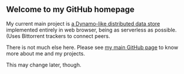 ## Welcome to my GitHub homepage

My current main project is [a Dynamo-like distributed data
store](https://attish.github.io/bugout-dynamo-concept/bugout-dynamo-concept.html)
implemented entirely in web browser, being as serverless as possible. (Uses
Bittorrent trackers to connect peers.

There is not much else here. Please see [my main GitHub
page](https://github.com/attish/) to know more about me and my projects.

This may change later, though.

